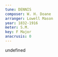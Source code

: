```yaml
---
tune: DENNIS
composer: W. H. Doane
arranger: Lowell Mason
year: 1832-1916
meter: S.M.
key: F Major
anacrusis: 0
---
```

undefined